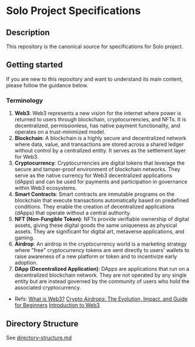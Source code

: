 # Solo Project Specifications


## Description

This repository is the canonical source for specifications for Solo project.

## Getting started

If you are new to this repository and want to understand its main content, please follow the guidance below.

### Terminology

1. **Web3**: Web3 represents a new vision for the internet where power is returned to users through blockchain, cryptocurrencies, and NFTs. It is decentralized, permissionless, has native payment functionality, and operates on a trust-minimized model. 
2. **Blockchain**: A blockchain is a highly secure and decentralized network where data, value, and transactions are stored across a shared ledger without control by a centralized entity. It serves as the settlement layer for Web3. 
3. **Cryptocurrency**: Cryptocurrencies are digital tokens that leverage the secure and tamper-proof environment of blockchain networks. They serve as the native currency for Web3 decentralized applications (dApps) and can be used for payments and participation in governance within Web3 ecosystems. 
4. **Smart Contracts**: Smart contracts are immutable programs on the blockchain that execute transactions automatically based on predefined conditions. They enable the creation of decentralized applications (dApps) that operate without a central authority. 
5. **NFT (Non-Fungible Token)**: NFTs provide verifiable ownership of digital assets, giving these digital goods the same uniqueness as physical assets. They are significant for digital art, metaverse applications, and gaming. 
6. **Airdrop**: An airdrop in the cryptocurrency world is a marketing strategy where "free" cryptocurrency tokens are sent directly to users' wallets to raise awareness of a new platform or token and to incentivize early adoption. 
7. **DApp (Decentralized Application)**: DApps are applications that run on a decentralized blockchain network. They are not operated by any single entity but are instead governed by the community of users who hold the associated cryptocurrency. 

* Refs: [What is Web3?](https://chain.link/education/web3)  [Crypto Airdrops: The Evolution, Impact, and Guide for Beginners](https://plisio.net/blog/crypto-airdrops) [Introduction to Web3](https://ethereum.org/en/web3/) 

## Directory Structure

See [directory-structure.md](documentation/directory-structure.md)
